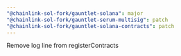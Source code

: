 ```yaml
---
"@chainlink-sol-fork/gauntlet-solana": major
"@chainlink-sol-fork/gauntlet-serum-multisig": patch
"@chainlink-sol-fork/gauntlet-solana-contracts": patch
---
```


Remove log line from registerContracts

